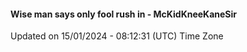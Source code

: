 #### Wise man says only fool rush in - McKidKneeKaneSir
Updated on 15/01/2024 - 08:12:31 (UTC) Time Zone
